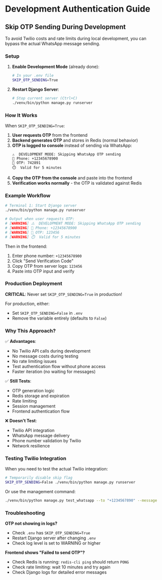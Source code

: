 # Development Authentication Guide

## Skip OTP Sending During Development

To avoid Twilio costs and rate limits during local development, you can bypass the actual WhatsApp message sending.

### Setup

1. **Enable Development Mode** (already done):
   ```bash
   # In your .env file
   SKIP_OTP_SENDING=True
   ```

2. **Restart Django Server**:
   ```bash
   # Stop current server (Ctrl+C)
   ./venv/bin/python manage.py runserver
   ```

### How It Works

When `SKIP_OTP_SENDING=True`:

1. **User requests OTP** from the frontend
2. **Backend generates OTP** and stores in Redis (normal behavior)
3. **OTP is logged to console** instead of sending via WhatsApp:
   ```
   ⚠️  DEVELOPMENT MODE: Skipping WhatsApp OTP sending
   📱 Phone: +12345678900
   🔑 OTP: 742891
   ⏱️  Valid for 5 minutes
   ```
4. **Copy the OTP from the console** and paste into the frontend
5. **Verification works normally** - the OTP is validated against Redis

### Example Workflow

```bash
# Terminal 1: Start Django server
./venv/bin/python manage.py runserver

# Output when user requests OTP:
# [WARNING] ⚠️  DEVELOPMENT MODE: Skipping WhatsApp OTP sending
# [WARNING] 📱 Phone: +12345678900
# [WARNING] 🔑 OTP: 123456
# [WARNING] ⏱️  Valid for 5 minutes
```

Then in the frontend:
1. Enter phone number: `+12345678900`
2. Click "Send Verification Code"
3. Copy OTP from server logs: `123456`
4. Paste into OTP input and verify

### Production Deployment

**CRITICAL**: Never set `SKIP_OTP_SENDING=True` in production!

For production, either:
- Set `SKIP_OTP_SENDING=False` in `.env`
- Remove the variable entirely (defaults to `False`)

### Why This Approach?

✅ **Advantages**:
- No Twilio API calls during development
- No message costs during testing
- No rate limiting issues
- Test authentication flow without phone access
- Faster iteration (no waiting for messages)

✅ **Still Tests**:
- OTP generation logic
- Redis storage and expiration
- Rate limiting
- Session management
- Frontend authentication flow

❌ **Doesn't Test**:
- Twilio API integration
- WhatsApp message delivery
- Phone number validation by Twilio
- Network resilience

### Testing Twilio Integration

When you need to test the actual Twilio integration:

```bash
# Temporarily disable skip flag
SKIP_OTP_SENDING=False ./venv/bin/python manage.py runserver
```

Or use the management command:
```bash
./venv/bin/python manage.py test_whatsapp --to "+1234567890" --message "Test"
```

### Troubleshooting

**OTP not showing in logs?**
- Check `.env` has `SKIP_OTP_SENDING=True`
- Restart Django server after changing `.env`
- Check log level is set to WARNING or higher

**Frontend shows "Failed to send OTP"?**
- Check Redis is running: `redis-cli ping` should return `PONG`
- Check rate limiting: wait 10 minutes and try again
- Check Django logs for detailed error messages

